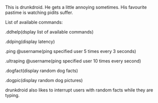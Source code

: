 This is drunkdroid. He gets a little annoying sometimes. His favourite pastime is watching pidits suffer.

List of available commands:

.ddhelp(dsplay list of available commands)

.ddping(display latency)

.ping @username(ping specified user 5 times every 3 seconds)

.ultraping @username(ping specified user 10 times every second)

.dogfact(display random dog facts)

.dogpic(display random dog pictures)

drunkdroid also likes to interrupt users with random facts while they are typing.
